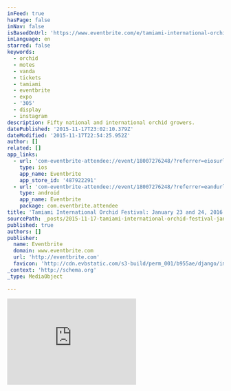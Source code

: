 ```yaml
---
inFeed: true
hasPage: false
inNav: false
isBasedOnUrl: 'https://www.eventbrite.com/e/tamiami-international-orchid-festival-january-23-and-24-2016-tickets-18007276248'
inLanguage: en
starred: false
keywords:
  - orchid
  - motes
  - vanda
  - tickets
  - tamiami
  - eventbrite
  - expo
  - '305'
  - display
  - instagram
description: Fifty national and international orchid growers.
datePublished: '2015-11-17T23:02:10.379Z'
dateModified: '2015-11-17T22:54:25.952Z'
author: []
related: []
app_links:
  - url: 'com-eventbrite-attendee://event/18007276248/?referrer=eiosurlxfbk'
    type: ios
    app_name: Eventbrite
    app_store_id: '487922291'
  - url: 'com-eventbrite-attendee://event/18007276248/?referrer=eandurlxfbk'
    type: android
    app_name: Eventbrite
    package: com.eventbrite.attendee
title: 'Tamiami International Orchid Festival: January 23 and 24, 2016'
sourcePath: _posts/2015-11-17-tamiami-international-orchid-festival-january-23-and-24-20.md
published: true
authors: []
publisher:
  name: Eventbrite
  domain: www.eventbrite.com
  url: 'http://eventbrite.com'
  favicon: 'http://cdn.evbstatic.com/s3-build/perm_001/b955ae/django/images/icons/favicon.ico'
_context: 'http://schema.org'
_type: MediaObject

---
```

<iframe src="https://cdn.embedly.com/widgets/media.html?src=https%3A%2F%2Fwww.eventbrite.com%2Ftickets-external%3Feid%3D18007276248%26ref%3Detckt&amp;url=http%3A%2F%2Fwww.eventbrite.com%2Fe%2Ftamiami-international-orchid-festival-january-23-and-24-2016-tickets-18007276248&amp;key=b7d04c9b404c499eba89ee7072e1c4f7&amp;type=text%2Fhtml&amp;scroll=auto&amp;schema=eventbrite" width="None" height="200" scrolling="auto" frameborder="0" allowfullscreen="allowfullscreen" style=""></iframe>